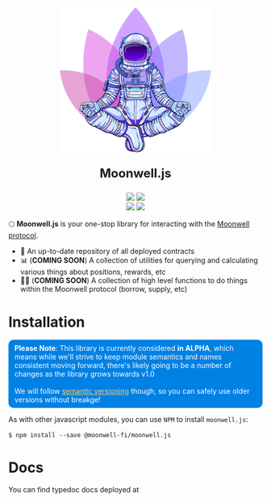 <div align="center">
<p>
    <a href="https://moonwell.fi" target="_blank">
      <img alt="Moonwell Logo" src="static/spaceman.png" width="300" />
    </a>
</p>
<p style="font-size: 1.5rem; font-weight: bold">Moonwell.js</p>

<img src="https://img.shields.io/npm/v/@moonwell-fi/moonwell.js?label=Latest+NPM+Version" />
<img src="https://img.shields.io/github/package-json/v/moonwell-fi/moonwell.js?label=Master+Branch+Version" />

<br />

<img src="https://img.shields.io/bundlephobia/minzip/@moonwell-fi/moonwell.js" />
<img src="https://img.shields.io/github/last-commit/moonwell-fi/moonwell.js" />
</div>

🌕 **Moonwell.js** is your one-stop library for interacting with the [Moonwell protocol](https://moonwell.fi).

* 📝 An up-to-date repository of all deployed contracts
* 📊 (**COMING SOON**) A collection of utilities for querying and calculating various things about positions, rewards, etc
* 👩‍🚀 (**COMING SOON**) A collection of high level functions to do things within the Moonwell protocol (borrow, supply, etc)

# Installation

<p style="background: #0081E4; color: white; padding: 0.5rem 0.75rem; border-radius: 10px; border: none;">
    <span style="font-weight: bold">Please Note</span>: 
    This library is currently considered <span style="font-weight: bold">in ALPHA</span>, which means while we'll strive to keep module semantics and names consistent moving forward,
    there's likely going to be a number of changes as the library grows towards v1.0 
    <br><br>
    We will follow <a target="_blank" style="color: #FFCF60" href="https://semver.org/">semantic versioning</a> though, so you can safely use older versions without breakge! 
</p>

As with other javascript modules, you can use `NPM` to install `moonwell.js`:

```shell
$ npm install --save @moonwell-fi/moonwell.js
```

# Docs

You can find typedoc docs deployed at 